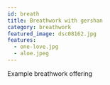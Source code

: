 ```yaml
---
id: breath
title: Breathwork with gershan
category: breathwork
featured_image: dsc08162.jpg
features:
  - one-love.jpg
  - aloe.jpeg
---
```

Example breathwork offering
